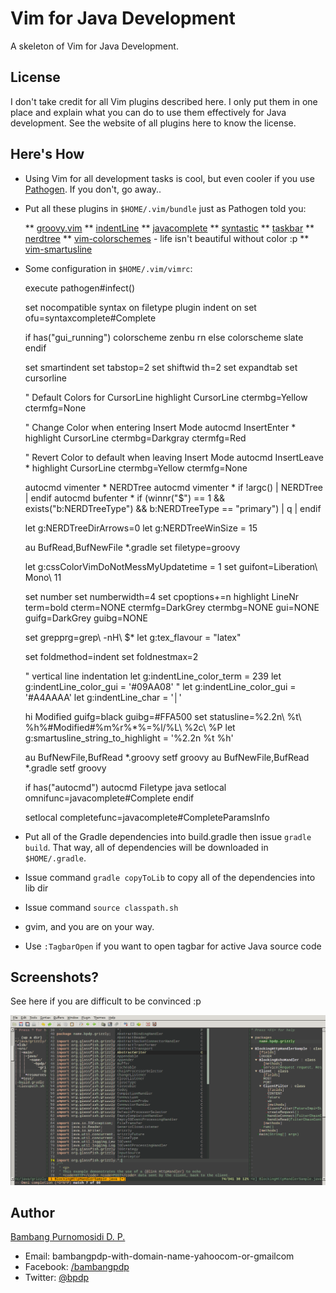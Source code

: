 Vim for Java Development
========================

A skeleton of Vim for Java Development.

License
-------

I don't take credit for all Vim plugins described here. I only put them in one place and explain what you can do to use them effectively for Java development. See the website of all plugins here to know the license.

Here's How
----------

* Using Vim for all development tasks is cool, but even cooler if you use [Pathogen](https://github.com/tpope/vim-pathogen). If you don't, go away..
* Put all these plugins in `$HOME/.vim/bundle` just as Pathogen told you:

  ** [groovy.vim](https://github.com/vim-scripts/groovy.vim)
  ** [indentLine](https://github.com/Yggdroot/indentLine)
  ** [javacomplete](ttps://github.com/adragomir/javacomplete)
  ** [syntastic](https://github.com/scrooloose/syntastic)
  ** [taskbar](https://github.com/majutsushi/tagbar)
  ** [nerdtree](https://github.com/scrooloose/nerdtree)
  ** [vim-colorschemes](https://github.com/flazz/vim-colorschemes) - life isn't beautiful without color :p
  ** [vim-smartusline](https://github.com/molok/vim-smartusline)

* Some configuration in `$HOME/.vim/vimrc`:

  execute pathogen#infect()

  set nocompatible
  syntax on
  filetype plugin indent on
  set ofu=syntaxcomplete#Complete

  if has("gui_running")
    colorscheme zenbu     rn
  else
    colorscheme slate
  endif

  set smartindent
  set tabstop=2
  set shiftwid  th=2
  set expandtab
  set cursorline

  " Default Colors for CursorLine
  highlight  CursorLine ctermbg=Yellow ctermfg=None

  " Change Color when entering Insert Mode
  autocmd InsertEnter * highlight  CursorLine ctermbg=Darkgray ctermfg=Red

  " Revert Color to default when leaving Insert Mode
  autocmd InsertLeave * highlight  CursorLine ctermbg=Yellow ctermfg=None

  autocmd vimenter * NERDTree
  autocmd vimenter * if !argc() | NERDTree | endif
  autocmd bufenter * if (winnr("$") == 1 && exists("b:NERDTreeType") && b:NERDTreeType == "primary") | q | endif

  let g:NERDTreeDirArrows=0
  let g:NERDTreeWinSize = 15

  au BufRead,BufNewFile *.gradle set filetype=groovy

  let g:cssColorVimDoNotMessMyUpdatetime = 1
  set guifont=Liberation\ Mono\ 11

  set number
  set numberwidth=4
  set cpoptions+=n
  highlight LineNr term=bold cterm=NONE ctermfg=DarkGrey ctermbg=NONE gui=NONE guifg=DarkGrey guibg=NONE


  set grepprg=grep\ -nH\ $*
  let g:tex_flavour = "latex"

  set foldmethod=indent
  set foldnestmax=2

  " vertical line indentation
  let g:indentLine_color_term = 239
  let g:indentLine_color_gui = '#09AA08'
  " let g:indentLine_color_gui = '#A4AAAA'
  let g:indentLine_char = '│'

  hi Modified guifg=black guibg=#FFA500
  set statusline=%2.2n\ %t\ %h%#Modified#%m%r%*%=%l/%L\ %2c\ %P
  let g:smartusline_string_to_highlight = '%2.2n %t %h'

  au BufNewFile,BufRead *.groovy  setf groovy 
  au BufNewFile,BufRead *.gradle  setf groovy 

  if has("autocmd") 
    autocmd Filetype java setlocal omnifunc=javacomplete#Complete 
  endif 

  setlocal completefunc=javacomplete#CompleteParamsInfo 

* Put all of the Gradle dependencies into build.gradle then issue `gradle build`. That way, all of dependencies will be downloaded in `$HOME/.gradle`.
* Issue command `gradle copyToLib` to copy all of the dependencies into lib dir
* Issue command `source classpath.sh`
* gvim, and you are on your way.
* Use `:TagbarOpen` if you want to open tagbar for active Java source code 

Screenshots?
------------

See here if you are difficult to be convinced :p

![ScreenshotVimJavaPng](screenshot-vimjava.png)

Author
------
[Bambang Purnomosidi D. P.](http://bpdp.name)
* Email: bambangpdp-with-domain-name-yahoocom-or-gmailcom
* Facebook: [/bambangpdp](http://www.facebook.com/bambangpdp)
* Twitter: [@bpdp](http://twitter.com/bpdp)
